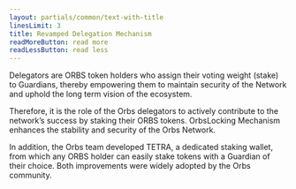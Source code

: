 ```yaml
---
layout: partials/common/text-with-title
linesLimit: 3
title: Revamped Delegation Mechanism
readMoreButton: read more
readLessButton: read less
---
```


Delegators are ORBS token holders who assign their voting weight (stake) to Guardians, thereby empowering them to maintain security of the Network and uphold the long term vision of the ecosystem.

Therefore, it is the role of the Orbs delegators to actively contribute to the network’s success by staking their ORBS tokens. Orbs ​Locking Mechanism​ enhances the stability and security of the Orbs Network.

In addition, the Orbs team developed TETRA​, a dedicated staking wallet, from which any ORBS holder can easily stake tokens with a Guardian of their choice. Both improvements were widely adopted by the Orbs community.
